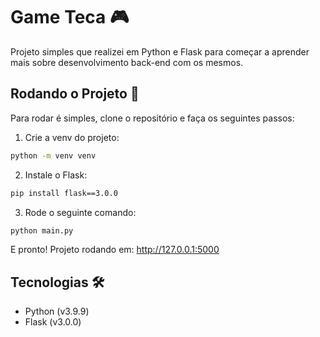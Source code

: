 # Game Teca 🎮

Projeto simples que realizei em Python e Flask para começar a aprender mais sobre desenvolvimento back-end com os mesmos.

## Rodando o Projeto 🚀

Para rodar é simples, clone o repositório e faça os seguintes passos:

1. Crie a venv do projeto:

```bash
python -m venv venv
```

2. Instale o Flask:

```bash
pip install flask==3.0.0
```

3. Rode o seguinte comando:

```bash
python main.py
```

E pronto! Projeto rodando em: http://127.0.0.1:5000

## Tecnologias 🛠️

- Python (v3.9.9)
- Flask (v3.0.0)
